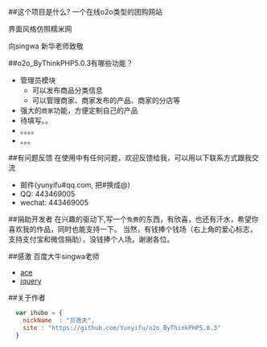 
##这个项目是什么?
一个在线o2o类型的团购网站

界面风格仿照糯米网

向singwa 新华老师致敬

##o2o_ByThinkPHP5.0.3有哪些功能？

* 管理员模块
    *  可以发布商品分类信息
    *  可以管理商家、商家发布的产品、商家的分店等
* 强大的`商家`功能，方便定制自己的产品
* 待填写。。
* 。。。。
* 。。。

##有问题反馈
在使用中有任何问题，欢迎反馈给我，可以用以下联系方式跟我交流

* 邮件(yunyifu#qq.com, 把#换成@)
* QQ: 443469005
* wechat: 443469005


##捐助开发者
在兴趣的驱动下,写一个`免费`的东西，有欣喜，也还有汗水，希望你喜欢我的作品，同时也能支持一下。
当然，有钱捧个钱场（右上角的爱心标志，支持支付宝和微信捐助），没钱捧个人场，谢谢各位。

##感激
百度大牛singwa老师


* [ace](http://ace.ajax.org/)
* [jquery](http://jquery.com)

##关于作者

```javascript
  var ihubo = {
    nickName  : "贠逸夫",
    site : "https://github.com/Yunyifu/o2o_ByThinkPHP5.0.3"
  }
```
